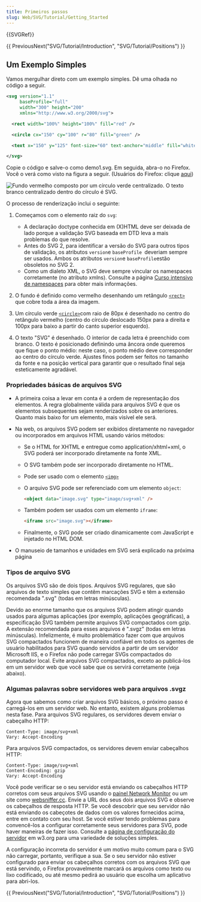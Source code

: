 ```yaml
---
title: Primeiros passos
slug: Web/SVG/Tutorial/Getting_Started
---
```


{{SVGRef}}

{{ PreviousNext("SVG/Tutorial/Introduction", "SVG/Tutorial/Positions") }}

## Um Exemplo Simples

Vamos mergulhar direto com um exemplo simples. Dê uma olhada no código a seguir.

```xml
<svg version="1.1"
     baseProfile="full"
     width="300" height="200"
     xmlns="http://www.w3.org/2000/svg">

  <rect width="100%" height="100%" fill="red" />

  <circle cx="150" cy="100" r="80" fill="green" />

  <text x="150" y="125" font-size="60" text-anchor="middle" fill="white">SVG</text>

</svg>
```

Copie o código e salve-o como demo1.svg. Em seguida, abra-o no Firefox. Você o verá como visto na figura a seguir. (Usuários do Firefox: clique [aqui](svgdemo1.xml))

![Fundo vermelho composto por um círculo verde centralizado. O texto branco centralizado dentro do círculo é SVG.](svgdemo1.png)

O processo de renderização inclui o seguinte:

1. Começamos com o elemento raiz do `svg`:

   - A declaração doctype conhecida em (X)HTML deve ser deixada de lado porque a validação SVG baseada em DTD leva a mais problemas do que resolve.
   - Antes do SVG 2, para identificar a versão do SVG para outros tipos de validação, os atributos `version`e `baseProfile `deveriam sempre ser usados. Ambos os atributos `version`e `baseProfile`estão obsoletos no SVG 2.
   - Como um dialeto XML, o SVG deve sempre vincular os namespaces corretamente (no atributo xmlns). Consulte a página [Curso intensivo de namespaces](/pt-BR/docs/Web/SVG/Namespaces_Crash_Course) para obter mais informações.

2. O fundo é definido como vermelho desenhando um retângulo [`<rect>`](/pt-BR/docs/Web/SVG/Element/rect) que cobre toda a área da imagem.
3. Um círculo verde [`<circle>`](/pt-BR/docs/Web/SVG/Element/circle)com raio de 80px é desenhado no centro do retângulo vermelho (centro do círculo deslocado 150px para a direita e 100px para baixo a partir do canto superior esquerdo).
4. O texto "SVG" é desenhado. O interior de cada letra é preenchido com branco. O texto é posicionado definindo uma âncora onde queremos que fique o ponto médio: neste caso, o ponto médio deve corresponder ao centro do círculo verde. Ajustes finos podem ser feitos no tamanho da fonte e na posição vertical para garantir que o resultado final seja esteticamente agradável.

### Propriedades básicas de arquivos SVG

- A primeira coisa a levar em conta é a ordem de representação dos elementos. A regra globalmente válida para arquivos SVG é que os elementos subsequentes sejam renderizados sobre os anteriores. Quanto mais baixo for um elemento, mais visível ele será.
- Na web, os arquivos SVG podem ser exibidos diretamente no navegador ou incorporados em arquivos HTML usando vários métodos:

  - Se o HTML for XHTML e entregue como application/xhtml+xml, o SVG poderá ser incorporado diretamente na fonte XML.
  - O SVG também pode ser incorporado diretamente no HTML.
  - Pode ser usado com o elemento [`<img>`](/pt-BR/docs/Web/HTML/Element/img)
  - O arquivo SVG pode ser referenciado com um elemento `object`:

    ```html
    <object data="image.svg" type="image/svg+xml" />
    ```

  - Também podem ser usados ​​com um elemento `iframe`:

    ```html
    <iframe src="image.svg"></iframe>
    ```

  - Finalmente, o SVG pode ser criado dinamicamente com JavaScript e injetado no HTML DOM.

- O manuseio de tamanhos e unidades em SVG será explicado na próxima página

### Tipos de arquivo SVG

Os arquivos SVG são de dois tipos. Arquivos SVG regulares, que são arquivos de texto simples que contêm marcações SVG e têm a extensão recomendada ".svg" (todas em letras minúsculas).

Devido ao enorme tamanho que os arquivos SVG podem atingir quando usados ​​para algumas aplicações (por exemplo, aplicações geográficas), a especificação SVG também permite arquivos SVG compactados com gzip. A extensão recomendada para esses arquivos é ".svgz" (todas em letras minúsculas). Infelizmente, é muito problemático fazer com que arquivos SVG compactados funcionem de maneira confiável em todos os agentes de usuário habilitados para SVG quando servidos a partir de um servidor Microsoft IIS, e o Firefox não pode carregar SVGs compactados do computador local. Evite arquivos SVG compactados, exceto ao publicá-los em um servidor web que você sabe que os servirá corretamente (veja abaixo).

### Algumas palavras sobre servidores web para arquivos .svgz

Agora que sabemos como criar arquivos SVG básicos, o próximo passo é carregá-los em um servidor web. No entanto, existem alguns problemas nesta fase. Para arquivos SVG regulares, os servidores devem enviar o cabeçalho HTTP:

```http
Content-Type: image/svg+xml
Vary: Accept-Encoding
```

Para arquivos SVG compactados, os servidores devem enviar cabeçalhos HTTP:

```http
Content-Type: image/svg+xml
Content-Encoding: gzip
Vary: Accept-Encoding
```

Você pode verificar se o seu servidor está enviando os cabeçalhos HTTP corretos com seus arquivos SVG usando o [painel Network Monitor](https://firefox-source-docs.mozilla.org/devtools-user/network_monitor/index.html#headers) ou um site como [websniffer.cc](https://websniffer.cc/). Envie a URL dos seus dois arquivos SVG e observe os cabeçalhos de resposta HTTP. Se você descobrir que seu servidor não está enviando os cabeçotes de dados com os valores fornecidos acima, entre em contato com seu host. Se você estiver tendo problemas para convencê-los a configurar corretamente seus servidores para SVG, pode haver maneiras de fazer isso. Consulte a [página de configuração do servidor](https://www.w3.org/services/svg-server/) em w3.org para uma variedade de soluções simples.

A configuração incorreta do servidor é um motivo muito comum para o SVG não carregar, portanto, verifique a sua. Se o seu servidor não estiver configurado para enviar os cabeçalhos corretos com os arquivos SVG que está servindo, o Firefox provavelmente marcará os arquivos como texto ou lixo codificado, ou até mesmo pedirá ao usuário que escolha um aplicativo para abri-los.

{{ PreviousNext("SVG/Tutorial/Introduction", "SVG/Tutorial/Positions") }}
